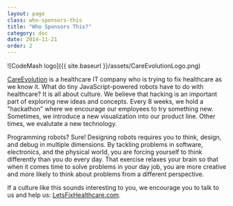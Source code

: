```yaml
---
layout: page
class: who-sponsors-this
title: "Who Sponsors This?"
category: doc
date: 2014-11-21
order: 2
---
```


![CodeMash logo]({{ site.baseurl }}/assets/CareEvolutionLogo.png)

[CareEvolution](http://letsfixhealthcare.com/) is a healthcare IT company who is trying to fix healthcare as we know it.  What do tiny JavaScript-powered robots have to do with healthcare?  It is all about culture.  We believe that hacking is an important part of exploring new ideas and concepts.  Every 8 weeks, we hold a "hackathon" where we encourage our employees to try something new.  Sometimes, we introduce a new visualization into our product line.  Other times, we evalutate a new technology.  

Programming robots?  Sure!  Designing robots requires you to think, design, and debug in multiple dimensions.  By tackling problems in software, electronics, and the physical world, you are forcing yourself to think differently than you do every day.  That exercise relaxes your brain so that when it comes time to solve problems in your day job, you are more creative and more likely to think about problems from a different perspective.

If a culture like this sounds interesting to you, we encourage you to talk to us and help us: [LetsFixHealthcare.com](http://letsfixhealthcare.com/).